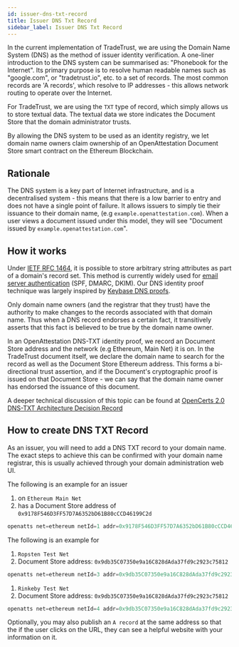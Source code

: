 ```yaml
---
id: issuer-dns-txt-record
title: Issuer DNS Txt Record
sidebar_label: Issuer DNS Txt Record
---
```


In the current implementation of TradeTrust, we are using the Domain Name System (DNS) as the method of issuer identity verification.
A one-liner introduction to the DNS system can be summarised as: "Phonebook for the Internet". Its primary purpose is to resolve human readable names such as "google.com", or "tradetrust.io", etc. to a set of records.
The most common records are 'A records', which resolve to IP addresses - this allows network routing to operate over the Internet.

For TradeTrust, we are using the `TXT` type of record, which simply allows us to store textual data. The textual data we store indicates the Document Store that the domain administrator trusts.

By allowing the DNS system to be used as an identity registry, we let domain name owners claim ownership of an OpenAttestation Document Store smart contract on the Ethereum Blockchain.

## Rationale

The DNS system is a key part of Internet infrastructure, and is a decentralised system - this means that there is a low barrier to entry and does not have a single point of failure.
It allows issuers to simply tie their issuance to their domain name, (e.g `example.openattestation.com`). When a user views a document issued under this model, they will see "Document issued by `example.openattestation.com`".

## How it works

Under [IETF RFC 1464](https://tools.ietf.org/html/rfc1464), it is possible to store arbitrary string attributes as part of a domain's record set. This method is currently widely used for [email server authentication](https://en.wikipedia.org/wiki/Email_authentication) (SPF, DMARC, DKIM). Our DNS identity proof technique was largely inspired by [Keybase DNS proofs](https://github.com/keybase/keybase-issues/issues/367).

Only domain name owners (and the registrar that they trust) have the authority to make changes to the records associated with that domain name. Thus when a DNS record endorses a certain fact, it transitively asserts that this fact is believed to be true by the domain name owner.

In an OpenAttestation DNS-TXT identity proof, we record an Document Store address and the network (e.g Ethereum, Main Net) it is on. In the TradeTrust document itself, we declare the domain name to search for the record as well as the Document Store Ethereum address. This forms a bi-directional trust assertion, and if the Document's cryptographic proof is issued on that Document Store - we can say that the domain name owner has endorsed the issuance of this document.

A deeper technical discussion of this topic can be found at [OpenCerts 2.0 DNS-TXT Architecture Decision Record](https://github.com/OpenCerts/adr/blob/master/decentralized_identity_proof_DNS-TXT.md)

## How to create DNS TXT Record

As an issuer, you will need to add a DNS TXT record to your domain name. The exact steps to achieve this can be confirmed with your domain name registrar, this is usually achieved through your domain administration web UI.

The following is an example for an issuer

1. on `Ethereum Main Net`
1. has a Document Store address of `0x9178F546D3FF57D7A6352bD61B80cCCD46199C2d`

```javascript
openatts net=ethereum netId=1 addr=0x9178F546D3FF57D7A6352bD61B80cCCD46199C2d
```

The following is an example for

1. `Ropsten Test Net`
1. Document Store address: `0x9db35C07350e9a16C828dAda37fd9c2923c75812`

```javascript
openatts net=ethereum netId=3 addr=0x9db35C07350e9a16C828dAda37fd9c2923c75812
```

1. `Rinkeby Test Net`
1. Document Store address: `0x9db35C07350e9a16C828dAda37fd9c2923c75812`

```javascript
openatts net=ethereum netId=4 addr=0x9db35C07350e9a16C828dAda37fd9c2923c75812
```

Optionally, you may also publish an `A record` at the same address so that the if the user clicks on the URL, they can see a helpful website with your information on it.
